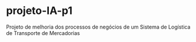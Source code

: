 # projeto-IA-p1
Projeto de melhoria dos processos de negócios de um Sistema de Logística de Transporte de Mercadorias
